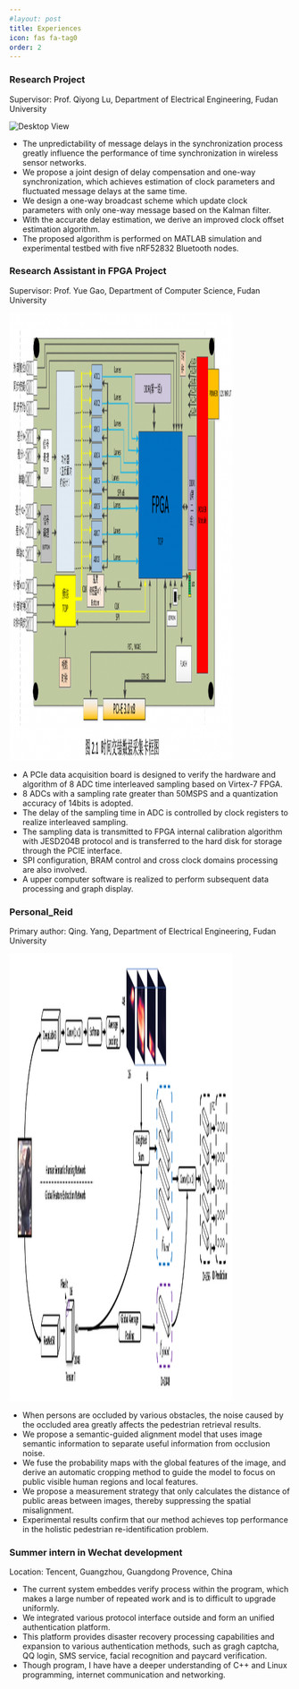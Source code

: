```yaml
---
#layout: post
title: Experiences
icon: fas fa-tag0
order: 2
---
```


### Research Project

Supervisor: Prof. Qiyong Lu, Department of Electrical Engineering, Fudan University

<img src="/research_area.png" alt="Desktop View" width="1000" height="800" style="max-width: 400px" class="left" data-proofer-ignore>

  - The unpredictability of message delays in the synchronization process greatly influence the performance of time synchronization in wireless sensor networks.
  - We propose a joint design of delay compensation and one-way synchronization, which achieves estimation of clock parameters and fluctuated message delays at the same time.
  - We design a one-way broadcast scheme which update clock parameters with only one-way message based on the Kalman filter.
  - With the accurate delay estimation, we derive an improved clock offset estimation algorithm.
  - The proposed algorithm is performed on MATLAB simulation and experimental testbed with five nRF52832 Bluetooth nodes.


### Research Assistant in FPGA Project

Supervisor: Prof. Yue Gao, Department of Computer Science, Fudan University

<img src="/FPGA_project.png" alt="Desktop View" width="1000" height="800" style="max-width: 400px" class="left" data-proofer-ignore>
  
  - A PCIe data acquisition board is designed to verify the hardware and algorithm of 8 ADC time interleaved sampling based on Virtex-7 FPGA.
  - 8 ADCs with a sampling rate greater than 50MSPS and a quantization accuracy of 14bits is adopted. 
  - The delay of the sampling time in ADC is controlled by clock registers to realize interleaved sampling.  
  - The sampling data is transmitted to FPGA internal calibration algorithm with JESD204B protocol and is transferred to the hard disk for storage through the PCIE interface.
  - SPI configuration, BRAM control and cross clock domains processing are also involved.
  - A upper computer software is realized to perform subsequent data processing and graph display.


### Personal_Reid

Primary author: Qing. Yang, Department of Electrical Engineering, Fudan University

<img src="/personal_Reid.png" alt="Desktop View" width="1000" height="800" style="max-width: 400px" class="left" data-proofer-ignore>

  - When persons are occluded by various obstacles, the noise caused by the occluded area greatly affects the pedestrian retrieval results.
  - We propose a semantic-guided alignment model that uses image semantic information to separate useful information from occlusion noise.
  - We fuse the probability maps with the global features of the image, and derive an automatic cropping method to guide the model to focus on public visible human regions and local features.
  - We propose a measurement strategy that only calculates the distance of public areas between images, thereby suppressing the spatial misalignment.
  - Experimental results confirm that our method achieves top performance in the holistic pedestrian re-identification problem.


### Summer intern in Wechat development

Location: Tencent, Guangzhou, Guangdong Provence, China

  - The current system embeddes verify process within the program, which makes a large number of repeated work and is to difficult to upgrade uniformly. 
  - We integrated various protocol interface outside and form an unified authentication platform.
  - This platform provides disaster recovery processing capabilities and expansion to various authentication methods, such as gragh captcha, QQ login, SMS service, facial recognition and paycard verification.
  - Though program, I have have a deeper understanding of C++ and Linux programming, internet communication and networking.
